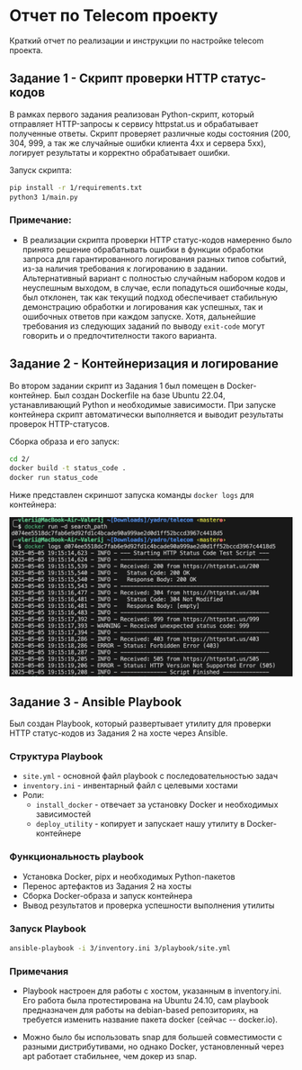 # Отчет по Telecom проекту

Краткий отчет по реализации и инструкции по настройке telecom проекта.

## Задание 1 - Скрипт проверки HTTP статус-кодов
В рамках первого задания реализован Python-скрипт, который отправляет HTTP-запросы к сервису httpstat.us и обрабатывает полученные ответы. Скрипт проверяет различные коды состояния (200, 304, 999, а так же случайные ошибки клиента 4xx и сервера 5xx), логирует результаты и корректно обрабатывает ошибки.

Запуск скрипта:
```zsh
pip install -r 1/requirements.txt
python3 1/main.py
```
### Примечание:
- В реализации скрипта проверки HTTP статус-кодов намеренно было принято решение  обрабатывать ошибки в функции обработки запроса для гарантированного логирования разных типов событий, из-за наличия требования к логированию в задании. Альтернативный вариант с полностью случайным набором кодов и неуспешным выходом, в случае, если попадуться ошибочные коды, был отклонен, так как текущий подход обеспечивает стабильную демонстрацию обработки и логирования как успешных, так и ошибочных ответов при каждом запуске. Хотя, дальнейшие требования из следующих заданий по выводу `exit-code` могут говорить и о предпочтителности такого варианта. 

## Задание 2 - Контейнеризация и логирование
Во втором задании скрипт из Задания 1 был помещен в Docker-контейнер. Был создан Dockerfile на базе Ubuntu 22.04, устанавливающий Python и необходимые зависимости. При запуске контейнера скрипт автоматически выполняется и выводит результаты проверок HTTP-статусов.

Сборка образа и его запуск:
```zsh
cd 2/
docker build -t status_code .
docker run status_code
```

Ниже представлен скриншот запуска команды `docker logs` для контейнера:

![Логи Docker для Задания 2](image1.png)

## Задание 3 - Ansible Playbook
Был создан Playbook, который развертывает утилиту для проверки HTTP статус-кодов из Задания 2 на хосте через Ansible.

### Структура Playbook
- `site.yml` - основной файл playbook с последовательностью задач
- `inventory.ini` - инвентарный файл с целевыми хостами
- Роли:
  - `install_docker` - отвечает за установку Docker и необходимых зависимостей
  - `deploy_utility` - копирует и запускает нашу утилиту в Docker-контейнере

### Функциональность playbook
- Установка Docker, pipx и необходимых Python-пакетов
- Перенос артефактов из Задания 2 на хосты
- Сборка Docker-образа и запуск контейнера
- Вывод результатов и проверка успешности выполнения утилиты

### Запуск Playbook
```bash
ansible-playbook -i 3/inventory.ini 3/playbook/site.yml 
```

### Примечания
- Playbook настроен для работы с хостом, указанным в inventory.ini. Его работа была протестирована на Ubuntu 24.10, сам playbook предназначен для работы на debian-based репозиториях, на требуется изменить название пакета docker (сейчас -- docker.io).

- Можно было бы использовать snap для большей совместимости с разными дистрибутивами, но однако Docker, установленный через apt работает стабильнее, чем докер из snap.